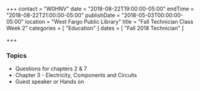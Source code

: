 +++
contact = "W0HNV"
date = "2018-08-22T19:00:00-05:00"
endTime = "2018-08-22T21:00:00-05:00"
publishDate = "2018-05-03T00:00:00-05:00"
location = "West Fargo Public Library"
title = "Fall Technician Class Week 2"
categories = [ "Education" ]
dates = [ "Fall 2018 Technician" ]

+++
### Topics

* Questions for chapters 2 & 7
* Chapter 3 - Electricity, Components and Circuits
* Guest speaker or Hands on
